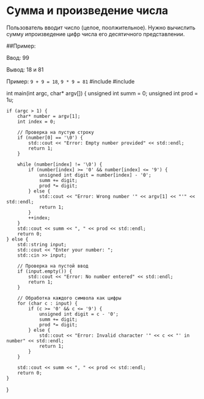 # Сумма и произведение числа 
Пользователь вводит число (целое, поолжительное).
Нужно вычислить сумму ипроизведение цифр числа его десятичного представлении.

##Пример:

Ввод: 99

Вывод: 18 и 81

Пример: `9 + 9 = 18`, `9 * 9 = 81`
#include <iostream>
#include <string>

int main(int argc, char* argv[]) {
    unsigned int summ = 0;
    unsigned int prod = 1u;

    if (argc > 1) {
        char* number = argv[1];
        int index = 0;
        
        // Проверка на пустую строку
        if (number[0] == '\0') {
            std::cout << "Error: Empty number provided" << std::endl;
            return 1;
        }
        
        while (number[index] != '\0') {
            if (number[index] >= '0' && number[index] <= '9') {
                unsigned int digit = number[index] - '0';
                summ += digit;
                prod *= digit;
            } else {
                std::cout << "Error: Wrong number '" << argv[1] << "'" << std::endl;
                return 1;
            }
            ++index;
        }
        std::cout << summ << ", " << prod << std::endl;
        return 0;
    } else {
        std::string input;
        std::cout << "Enter your number: ";
        std::cin >> input;
        
        // Проверка на пустой ввод
        if (input.empty()) {
            std::cout << "Error: No number entered" << std::endl;
            return 1;
        }
        
        // Обработка каждого символа как цифры
        for (char c : input) {
            if (c >= '0' && c <= '9') {
                unsigned int digit = c - '0';
                summ += digit;
                prod *= digit;
            } else {
                std::cout << "Error: Invalid character '" << c << "' in number" << std::endl;
                return 1;
            }
        }
        
        std::cout << summ << ", " << prod << std::endl;
        return 0;
    }
}
